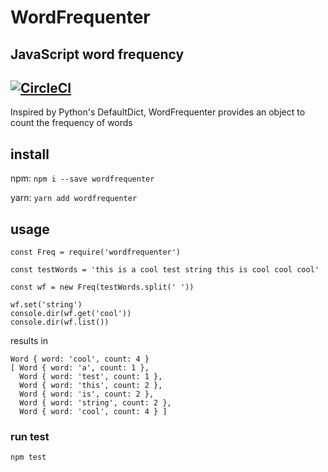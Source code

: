 WordFrequenter
=============

JavaScript word frequency
----------------------
[![CircleCI](https://circleci.com/gh/t3h2mas/WordFrequenter/tree/master.svg?style=shield&circle-token=14ee1323f824fa14426a6c52b543816382f5ac85)](https://circleci.com/gh/t3h2mas/WordFrequenter/tree/master)
------------
Inspired by Python's DefaultDict, WordFrequenter provides an object to count the frequency of words

## install
npm: `npm i --save wordfrequenter`

yarn: `yarn add wordfrequenter`

## usage
```
const Freq = require('wordfrequenter')

const testWords = 'this is a cool test string this is cool cool cool'

const wf = new Freq(testWords.split(' '))

wf.set('string')
console.dir(wf.get('cool'))
console.dir(wf.list())
```

results in

```
Word { word: 'cool', count: 4 }
[ Word { word: 'a', count: 1 },
  Word { word: 'test', count: 1 },
  Word { word: 'this', count: 2 },
  Word { word: 'is', count: 2 },
  Word { word: 'string', count: 2 },
  Word { word: 'cool', count: 4 } ]
```

### run test
`npm test`
